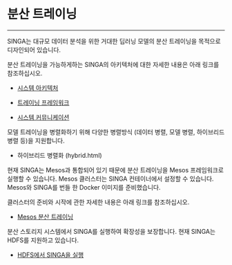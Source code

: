 # 분산 트레이닝

---

SINGA는 대규모 데이터 분석을 위한 거대한 딥러닝 모델의 분산 트레이닝을 목적으로 디자인되어 있습니다.

분산 트레이닝을 가능하게하는 SINGA의 아키텍처에 대한 자세한 내용은 아래 링크를 참조하십시오.

* [시스템 아키텍처](architecture.html)

* [트레이닝 프레임워크](frameworks.html)

* [시스템 커뮤니케이션](communication.html)

모델 트레이닝을 병렬화하기 위해 다양한 병렬방식 (데이터 병렬, 모델 병렬, 하이브리드 병렬 등)을 지원합니다.

* 하이브리드 병렬화 (hybrid.html)

현재 SINGA는 Mesos과 통합되어 있기 때문에 분산 트레이닝을 Mesos 프레임워크로 실행할 수 있습니다.
Mesos 클러스터는 SINGA 컨테이너에서 설정할 수 있습니다.
Mesos와 SINGA를 번들 한 Docker 이미지를 준비했습니다.

클러스터의 준비와 시작에 관한 자세한 내용은 아래 링크를 참조하십시오.

* [Mesos 분산 트레이닝](mesos.html)

분산 스토리지 시스템에서 SINGA를 실행하여 확장성을 보장합니다.
현재 SINGA는 HDFS를 지원하고 있습니다.

* [HDFS에서 SINGA을 실행](hdfs.html)
